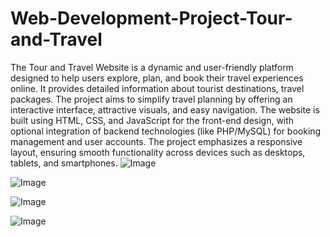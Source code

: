 # Web-Development-Project-Tour-and-Travel
The Tour and Travel Website is a dynamic and user-friendly platform designed to help users explore, plan, and book their travel experiences online. It provides detailed information about tourist destinations, travel packages. The project aims to simplify travel planning by offering an interactive interface, attractive visuals, and easy navigation.
The website is built using HTML, CSS, and JavaScript for the front-end design, with optional integration of backend technologies (like PHP/MySQL) for booking management and user accounts. The project emphasizes a responsive layout, ensuring smooth functionality across devices such as desktops, tablets, and smartphones.
![Image](https://github.com/user-attachments/assets/e0cf6515-ebe0-48f1-ab08-613e03360b6c)

![Image](https://github.com/user-attachments/assets/eb41e5e4-150a-4ca2-9712-106c5eeaf1d0)

![Image](https://github.com/user-attachments/assets/72aa5746-b458-4ecb-a764-209cbf613349)

![Image](https://github.com/user-attachments/assets/c1f933b5-ec0b-4cab-9c48-2a36186b1f0e)
